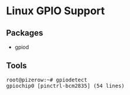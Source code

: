 # Linux GPIO Support

## Packages

   * gpiod

## Tools

<pre>
root@pizerow:~# gpiodetect
gpiochip0 [pinctrl-bcm2835] (54 lines)
</pre>
